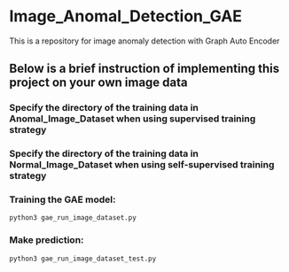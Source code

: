 # Image_Anomal_Detection_GAE
This is a repository for image anomaly detection with Graph Auto Encoder

## Below is a brief instruction of implementing this project on your own image data

### Specify the directory of the training data in Anomal_Image_Dataset when using supervised training strategy

### Specify the directory of the training data in Normal_Image_Dataset when using self-supervised training strategy


### Training the GAE model:

```
python3 gae_run_image_dataset.py
```


### Make prediction:
```
python3 gae_run_image_dataset_test.py
```
